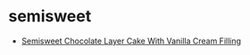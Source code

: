 # semisweet

 * [Semisweet Chocolate Layer Cake With Vanilla Cream Filling](../../index/s/semisweet-chocolate-layer-cake-with-vanilla-cream-filling-233943.json)
